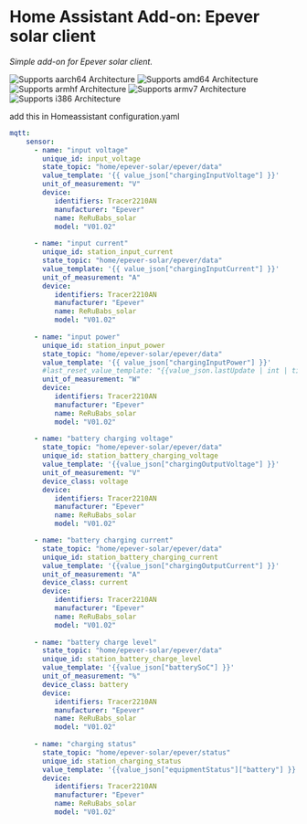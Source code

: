 # Home Assistant Add-on: Epever solar client

_Simple add-on for Epever solar client._

![Supports aarch64 Architecture][aarch64-shield]
![Supports amd64 Architecture][amd64-shield]
![Supports armhf Architecture][armhf-shield]
![Supports armv7 Architecture][armv7-shield]
![Supports i386 Architecture][i386-shield]

[aarch64-shield]: https://img.shields.io/badge/aarch64-yes-green.svg
[amd64-shield]: https://img.shields.io/badge/amd64-yes-green.svg
[armhf-shield]: https://img.shields.io/badge/armhf-yes-green.svg
[armv7-shield]: https://img.shields.io/badge/armv7-yes-green.svg
[i386-shield]: https://img.shields.io/badge/i386-yes-green.svg

add this in Homeassistant configuration.yaml
```yaml
mqtt:
    sensor:
      - name: "input voltage"
        unique_id: input_voltage
        state_topic: "home/epever-solar/epever/data"
        value_template: '{{ value_json["chargingInputVoltage"] }}'
        unit_of_measurement: "V"
        device:
           identifiers: Tracer2210AN
           manufacturer: "Epever"
           name: ReRuBabs_solar 
           model: "V01.02"
    
      - name: "input current"
        unique_id: station_input_current
        state_topic: "home/epever-solar/epever/data"
        value_template: '{{ value_json["chargingInputCurrent"] }}'
        unit_of_measurement: "A"
        device:
           identifiers: Tracer2210AN
           manufacturer: "Epever"
           name: ReRuBabs_solar 
           model: "V01.02"
    
      - name: "input power"
        unique_id: station_input_power
        state_topic: "home/epever-solar/epever/data"
        value_template: '{{ value_json["chargingInputPower"] }}'
        #last_reset_value_template: "{{value_json.lastUpdate | int | timestamp_custom('%d.%m.%Y %H:%M'}}"
        unit_of_measurement: "W"
        device:
           identifiers: Tracer2210AN
           manufacturer: "Epever"
           name: ReRuBabs_solar 
           model: "V01.02"
    
      - name: "battery charging voltage"
        state_topic: "home/epever-solar/epever/data"
        unique_id: station_battery_charging_voltage
        value_template: '{{value_json["chargingOutputVoltage"] }}'
        unit_of_measurement: "V"
        device_class: voltage
        device:
           identifiers: Tracer2210AN
           manufacturer: "Epever"
           name: ReRuBabs_solar 
           model: "V01.02"

      - name: "battery charging current"
        state_topic: "home/epever-solar/epever/data"
        unique_id: station_battery_charging_current
        value_template: '{{value_json["chargingOutputCurrent"] }}'
        unit_of_measurement: "A"
        device_class: current
        device:
           identifiers: Tracer2210AN
           manufacturer: "Epever"
           name: ReRuBabs_solar 
           model: "V01.02"
           
      - name: "battery charge level"
        state_topic: "home/epever-solar/epever/data"
        unique_id: station_battery_charge_level
        value_template: '{{value_json["batterySoC"] }}'
        unit_of_measurement: "%"
        device_class: battery
        device:
           identifiers: Tracer2210AN
           manufacturer: "Epever"
           name: ReRuBabs_solar 
           model: "V01.02"
           
      - name: "charging status"
        state_topic: "home/epever-solar/epever/status"
        unique_id: station_charging_status
        value_template: '{{value_json["equipmentStatus"]["battery"] }}'
        device:
           identifiers: Tracer2210AN
           manufacturer: "Epever"
           name: ReRuBabs_solar 
           model: "V01.02"

```